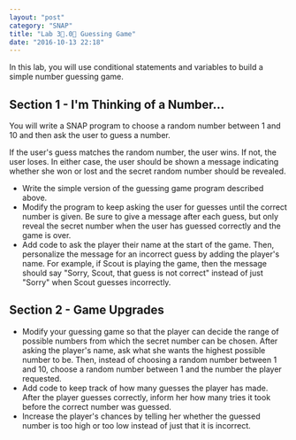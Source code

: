 ```yaml
---
layout: "post"
category: "SNAP"
title: "Lab 3⃣.0⃣ Guessing Game"
date: "2016-10-13 22:18"
---
```


In this lab, you will use conditional statements and variables to build a simple number guessing game.

## Section 1 - I'm Thinking of a Number...
You will write a SNAP program to choose a random number between 1 and 10 and then ask the user to guess a number.

If the user's guess matches the random number, the user wins. If not, the user loses. In either case, the user should be shown a message indicating whether she won or lost and the secret random number should be revealed.

- Write the simple version of the guessing game program described above.
- Modify the program to keep asking the user for guesses until the correct number is given. Be sure to give a message after each guess, but only reveal the secret number when the user has guessed correctly and the game is over.
- Add code to ask the player their name at the start of the game. Then, personalize the message for an incorrect guess by adding the player's name. For example, if Scout is playing the game, then the message should say "Sorry, Scout, that guess is not correct" instead of just "Sorry" when Scout guesses incorrectly.

## Section 2 - Game Upgrades
- Modify your guessing game so that the player can decide the range of possible numbers from which the secret number can be chosen. After asking the player's name, ask what she wants the highest possible number to be. Then, instead of choosing a random number between 1 and 10, choose a random number between 1 and the number the player requested.
- Add code to keep track of how many guesses the player has made. After the player guesses correctly, inform her how many tries it took before the correct number was guessed.
- Increase the player's chances by telling her whether the guessed number is too high or too low instead of just that it is incorrect.
